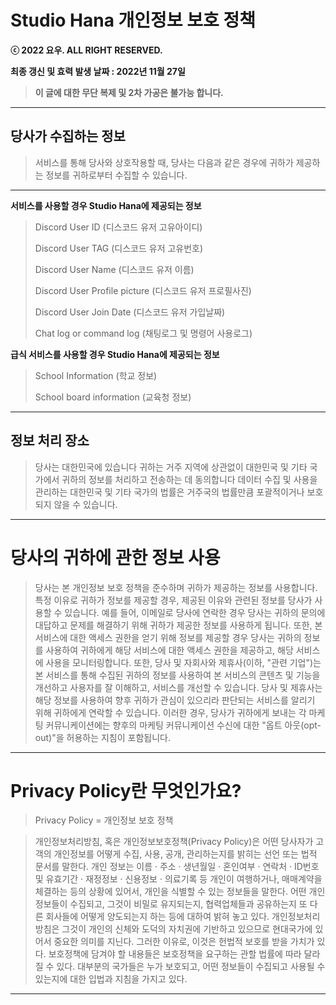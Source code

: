 # **Studio Hana 개인정보 보호 정책**

**ⓒ 2022 요우. ALL RIGHT RESERVED.**

**최종 갱신 및 효력 발생 날짜 : 2022년 11월 27일**

> **이 글에 대한 무단 복제 및 2차 가공은 불가능 합니다.**
****

## 당사가 수집하는 정보
> 서비스를 통해 당사와 상호작용할 때, 당사는 다음과 같은 경우에 귀하가 제공하는 정보를 귀하로부터 수집할 수 있습니다.
****

**서비스를 사용할 경우 Studio Hana에 제공되는 정보**

> Discord User ID (디스코드 유저 고유아이디)
> 
> Discord User TAG (디스코드 유저 고유번호)
> 
> Discord User Name (디스코드 유저 이름)
> 
> Discord User Profile picture (디스코드 유저 프로필사진)
> 
> Discord User Join Date (디스코드 유저 가입날짜)
> 
> Chat log or command log (채팅로그 및 명령어 사용로그)

**급식 서비스를 사용할 경우 Studio Hana에 제공되는 정보**
> School Information (학교 정보)
> 
> School board information (교육청 정보)
****

## 정보 처리 장소
> 당사는 대한민국에 있습니다
> 귀하는 거주 지역에 상관없이 대한민국 및 기타 국가에서 귀하의 정보를 처리하고 전송하는 데 동의합니다
> 데이터 수집 및 사용을 관리하는 대한민국 및 기타 국가의 법률은 거주국의 법률만큼 포괄적이거나 보호되지 않을 수 있습니다.
****

# 당사의 귀하에 관한 정보 사용
> 당사는 본 개인정보 보호 정책을 준수하며 귀하가 제공하는 정보를 사용합니다.
> 특정 이유로 귀하가 정보를 제공할 경우, 제공된 이유와 관련된 정보를 당사가 사용할 수 있습니다.
> 예를 들어, 이메일로 당사에 연락한 경우 당사는 귀하의 문의에 대답하고 문제를 해결하기 위해 귀하가 제공한 정보를 사용하게 됩니다.
> 또한, 본 서비스에 대한 액세스 권한을 얻기 위해 정보를 제공할 경우
> 당사는 귀하의 정보를 사용하여 귀하에게 해당 서비스에 대한 액세스 권한을 제공하고, 해당 서비스에 사용을 모니터링합니다.
> 또한, 당사 및 자회사와 제휴사(이하, "관련 기업")는 본 서비스를 통해 수집된 귀하의 정보를 사용하여 본 서비스의 콘텐츠 및 기능을 개선하고
> 사용자를 잘 이해하고, 서비스를 개선할 수 있습니다.
> 당사 및 제휴사는 해당 정보를 사용하여 향후 귀하가 관심이 있으리라 판단되는 서비스를 알리기 위해 귀하에게 연락할 수 있습니다.
> 이러한 경우, 당사가 귀하에게 보내는 각 마케팅 커뮤니케이션에는 향후의 마케팅 커뮤니케이션 수신에 대한 "옵트 아웃(opt-out)"을 허용하는 지침이 포함됩니다.
****

# Privacy Policy란 무엇인가요?
> Privacy Policy = 개인정보 보호 정책

> 개인정보처리방침, 혹은 개인정보보호정책(Privacy Policy)은 어떤 당사자가 고객의 개인정보를 어떻게 수집, 사용, 공개, 관리하는지를 밝히는 선언 또는 법적 문서를 말한다.
> 개인 정보는 이름 · 주소 · 생년월일 · 혼인여부 · 연락처 · ID번호 및 유효기간 · 재정정보 · 신용정보 · 의료기록 등 개인이 여행하거나, 매매계약을 체결하는 등의 상황에 있어서,
> 개인을 식별할 수 있는 정보들을 말한다. 어떤 개인정보들이 수집되고, 그것이 비밀로 유지되는지, 협력업체들과 공유하는지 또 다른 회사들에 어떻게 양도되는지 하는 등에 대하여 밝혀 놓고 있다.
> 개인정보처리방침은 그것이 개인의 신체와 도덕의 자치권에 기반하고 있으므로 현대국가에 있어서 중요한 의미를 지닌다. 그러한 이유로, 이것은 헌법적 보호를 받을 가치가 있다.
> 보호정책에 담겨야 할 내용들은 보호정책을 요구하는 관할 법률에 따라 달라질 수 있다. 대부분의 국가들은 누가 보호되고, 어떤 정보들이 수집되고 사용될 수 있는지에 대한 입법과 지침을 가지고 있다.
****
